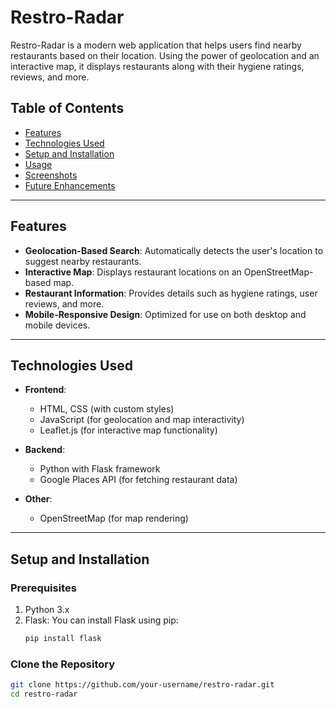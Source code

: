 # Restro-Radar

Restro-Radar is a modern web application that helps users find nearby restaurants based on their location. Using the power of geolocation and an interactive map, it displays restaurants along with their hygiene ratings, reviews, and more.

## Table of Contents
- [Features](#features)
- [Technologies Used](#technologies-used)
- [Setup and Installation](#setup-and-installation)
- [Usage](#usage)
- [Screenshots](#screenshots)
- [Future Enhancements](#future-enhancements)

---

## Features
- **Geolocation-Based Search**: Automatically detects the user's location to suggest nearby restaurants.
- **Interactive Map**: Displays restaurant locations on an OpenStreetMap-based map.
- **Restaurant Information**: Provides details such as hygiene ratings, user reviews, and more.
- **Mobile-Responsive Design**: Optimized for use on both desktop and mobile devices.

---

## Technologies Used
- **Frontend**: 
  - HTML, CSS (with custom styles)
  - JavaScript (for geolocation and map interactivity)
  - Leaflet.js (for interactive map functionality)
  
- **Backend**: 
  - Python with Flask framework
  - Google Places API (for fetching restaurant data)
  
- **Other**: 
  - OpenStreetMap (for map rendering)

---

## Setup and Installation

### Prerequisites
1. Python 3.x
2. Flask: You can install Flask using pip:
    ```bash
    pip install flask
    ```

### Clone the Repository
```bash
git clone https://github.com/your-username/restro-radar.git
cd restro-radar

